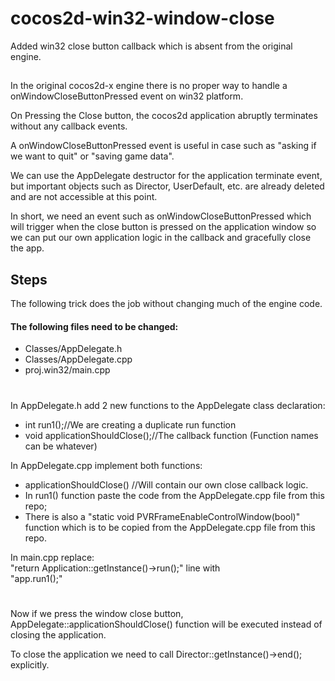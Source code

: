 
# cocos2d-win32-window-close

Added win32 close button callback which is absent from the original engine.




##
In the original cocos2d-x engine there is no proper way to handle a onWindowCloseButtonPressed event on win32 platform.

On Pressing the Close button, the cocos2d application abruptly terminates without any callback events.

A onWindowCloseButtonPressed event is useful in case such as "asking if we want to quit" or "saving game data". 

We can use the AppDelegate destructor for the application terminate event, but important objects such as Director, UserDefault, etc. 
are already deleted and are not accessible at this point. 

In short, we need an event such as onWindowCloseButtonPressed which will trigger when the close button is pressed on the application window so we can put
our own application logic in the callback and gracefully close the app.

## Steps

The following trick does the job without changing much of the engine code.

#### The following files need to be changed:
- Classes/AppDelegate.h
- Classes/AppDelegate.cpp
- proj.win32/main.cpp	

#	  
	  
In AppDelegate.h add 2 new functions to the AppDelegate class declaration:
  - int run1();//We are creating a duplicate run function
  - void applicationShouldClose();//The callback function
(Function names can be whatever)
	  
In AppDelegate.cpp implement both functions:
  - applicationShouldClose() //Will contain our own close callback logic.
  - In run1() function paste the code from the AppDelegate.cpp file from this repo;
  - There is also a "static void PVRFrameEnableControlWindow(bool)" function which is to be copied from the AppDelegate.cpp file from this repo.
										                      
In main.cpp replace:  
"return Application::getInstance()->run();" line with  
"app.run1();"
					
#

Now if we press the window close button, AppDelegate::applicationShouldClose() function will be executed instead of closing the application.

To close the application we need to call Director::getInstance()->end(); explicitly.
